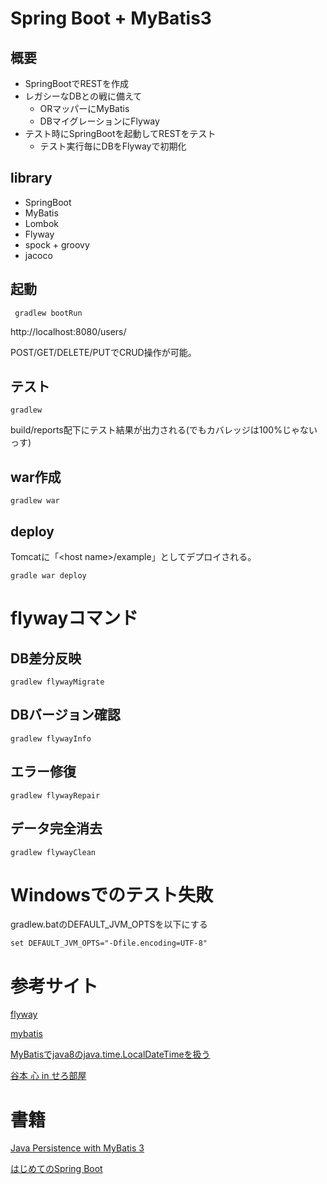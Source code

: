 Spring Boot + MyBatis3
=====================================

## 概要

* SpringBootでRESTを作成
* レガシーなDBとの戦に備えて
    * ORマッパーにMyBatis
    * DBマイグレーションにFlyway
* テスト時にSpringBootを起動してRESTをテスト
    * テスト実行毎にDBをFlywayで初期化

## library

* SpringBoot
* MyBatis
* Lombok
* Flyway
* spock + groovy
* jacoco

## 起動

     gradlew bootRun

http://localhost:8080/users/

POST/GET/DELETE/PUTでCRUD操作が可能。

## テスト

    gradlew

build/reports配下にテスト結果が出力される(でもカバレッジは100%じゃないっす)

## war作成

    gradlew war

## deploy

Tomcatに「<host name\>/example」としてデプロイされる。

    gradle war deploy

# flywayコマンド

## DB差分反映

    gradlew flywayMigrate

## DBバージョン確認

    gradlew flywayInfo

## エラー修復

    gradlew flywayRepair

## データ完全消去

    gradlew flywayClean

# Windowsでのテスト失敗

gradlew.batのDEFAULT_JVM_OPTSを以下にする

    set DEFAULT_JVM_OPTS="-Dfile.encoding=UTF-8"

# 参考サイト

[flyway](http://flywaydb.org/documentation/gradle/)

[mybatis](https://mybatis.github.io/mybatis-3/ja/)

[MyBatisでjava8のjava.time.LocalDateTimeを扱う](http://qiita.com/tterasawa/items/b16bc3dbe15c5017e0fa)

[谷本 心 in せろ部屋](http://d.hatena.ne.jp/cero-t/20141212/1418339302)

# 書籍

[Java Persistence with MyBatis 3](http://www.amazon.co.jp/dp/B00DIY89P8)

[はじめてのSpring Boot](http://www.amazon.co.jp/dp/4777518655)
